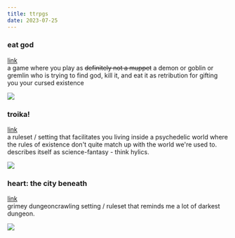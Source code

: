 ```yaml
---
title: ttrpgs
date: 2023-07-25
---
```


<div class="half-width">

### eat god  
[link](https://penguinking.com/eat-god/)  
a game where you play as ~~definitely not a muppet~~ a demon or goblin or gremlin who is trying to find god, kill it, and eat it as retribution for gifting you your cursed existence

![](https://64.media.tumblr.com/e961b1758835becdacb43c0aca30694f/88c40240c8409dd7-f0/s1280x1920/2ec292db4edd92e496a0603b69de2a5eb071acae.jpg)

### troika!  
[link](https://www.troikarpg.com/)  
a ruleset / setting that facilitates you living inside a psychedelic world where the rules of existence don't quite match up with the world we're used to. describes itself as science-fantasy - think hylics.

![](https://static.wixstatic.com/media/ab0272_5ae2a5630189434ea5fbacd5d3ad11b9~mv2.png/v1/fill/w_883,h_619,al_c,q_90,usm_0.66_1.00_0.01,enc_auto/bigsquirm_ks_sealdemon.png)

### heart: the city beneath  
[link](https://rowanrookanddecard.com/product/heart-the-city-beneath-rpg/)  
grimey dungeoncrawling setting / ruleset that reminds me a lot of darkest dungeon. 

![](https://i0.wp.com/rowanrookanddecard.com/wp-content/uploads/2020/03/ANGEL-scaled.jpg)

</div>